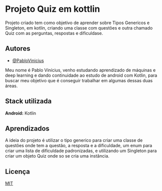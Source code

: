 
# Projeto Quiz em kottlin

Projeto criado tem como objetivo de aprender sobre Tipos Genericos e Singleton, em kotlin, criando uma classe com questões e outra chamado Quiz com as perguntas, respostas e dificuldase.


## Autores

- [@PabloVinicius](https://www.github.com/PabloViniciusSS)

Meu nome é Pablo Vinícius, venho estudando aprendizado de máquinas e deep learning e dando continuidade ao estudo de android com Kotlin, para buscar meu objetivo que é conseguir trabalhar em algumas dessas duas áreas.
## Stack utilizada

**Android:** Kotlin

## Aprendizados

A ideia do projeto é utilizar o tipo generico para criar uma classe de questões onde tem a questão, a resposta e a dificuldade, um enum para criar uma lista de dificuldade padronizadas, e utilizando um Singleton para criar um objeto Quiz onde so se cria uma instância.   


## Licença

[MIT](https://choosealicense.com/licenses/mit/)


 
